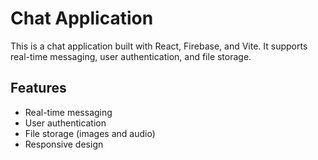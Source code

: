 # Chat Application

This is a chat application built with React, Firebase, and Vite. It supports real-time messaging, user authentication, and file storage.

## Features

- Real-time messaging
- User authentication
- File storage (images and audio)
- Responsive design

